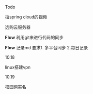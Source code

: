 Todo

拉spring cloud的视频

选购云服务器



**Flow** 利用git来进行代码的同步

**Flow** 记录md 要求1. 多平台同步 2.每日记录 



10.18

linux搭建vpn



10.19

校园网实名
